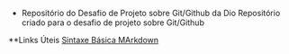 * Repositório do Desafio de Projeto sobre Git/Github da Dio
Repositório criado para o desafio de projeto sobre Git/Github

**Links Úteis
[Sintaxe Básica MArkdown](https://markdown.net.br/sintaxe-basica/)
